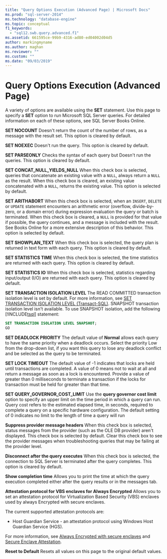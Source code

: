 ```yaml
---
title: "Query Options Execution (Advanced Page) | Microsoft Docs"
ms.prod: "sql-server-2014"
ms.technology: "database-engine"
ms.topic: conceptual
f1_keywords: 
  - "sql12.swb.query.advanced.f1"
ms.assetid: 661595ce-99b9-4316-ad80-ed04002d04d5
author: markingmyname
ms.author: maghan
ms.reviewer: ""
ms.custom: ""
ms.date: "09/03/2019"
---
```


# Query Options Execution (Advanced Page)

  A variety of options are available using the **SET** statement. Use this page to specify a **SET** option to run Microsoft SQL Server queries. For detailed information on each of these options, see SQL Server Books Online.
  
**SET NOCOUNT**
Doesn't return the count of the number of rows, as a message with the result set. This option is cleared by default.

**SET NOEXEC**
Doesn't run the query. This option is cleared by default.

**SET PARSEONLY**
Checks the syntax of each query but Doesn't run the queries. This option is cleared by default.  

**SET CONCAT_NULL_YIELDS_NULL**
When this check box is selected, queries that concatenate an existing value with a `NULL`, always return a `NULL` as the result. When this check box is cleared, an existing value concatenated with a `NULL`, returns the existing value. This option is selected by default.

**SET ARITHABORT**
When this check box is selected, when an `INSERT`, `DELETE` or `UPDATE` statement encounters an arithmetic error (overflow, divide-by-zero, or a domain error) during expression evaluation the query or batch is terminated. When this check box is cleared, a `NULL` is provided for that value if possible, the query continues, and a message is included with the result. See Books Online for a more extensive description of this behavior. This option is selected by default.
  
**SET SHOWPLAN_TEXT**
When this check box is selected, the query plan is returned in text form with each query. This option is cleared by default.
  
**SET STATISTICS TIME**
When this check box is selected, the time statistics are returned with each query. This option is cleared by default.
  
**SET STATISTICS IO**
When this check box is selected, statistics regarding input/output (I/O) are returned with each query. This option is cleared by default.
  
**SET TRANSACTION ISOLATION LEVEL**
The READ COMMITTED transaction isolation level is set by default. For more information, see [SET TRANSACTION ISOLATION LEVEL &#40;Transact-SQL&#41;](/sql/t-sql/statements/set-transaction-isolation-level-transact-sql). SNAPSHOT transaction isolation level isn't available. To use SNAPSHOT isolation, add the following [!INCLUDE[tsql](../includes/tsql-md.md)] statement:
  
  ```sql
  SET TRANSACTION ISOLATION LEVEL SNAPSHOT;
  GO
  ```

**SET DEADLOCK PRIORITY**
The default value of **Normal** allows each query to have the same priority when a deadlock occurs. Select the priority Low from the drop-down list, if you want this query to lose any deadlock conflict and be selected as the query to be terminated.

**SET LOCK TIMEOUT**
 The default value of -1 indicates that locks are held until transactions are completed. A value of 0 means not to wait at all and return a message as soon as a lock is encountered. Provide a value of greater than 0 milliseconds to terminate a transaction if the locks for transaction must be held for greater than that time.

**SET QUERY_GOVERNOR_COST_LIMIT**
Use the **query governor cost limit** option to specify an upper limit on the time period in which a query can run. Query cost refers to the estimated elapsed time, in seconds, required to complete a query on a specific hardware configuration. The default setting of 0 indicates no limit to the length of time a query will run

**Suppress provider message headers**
When this check box is selected, status messages from the provider (such as the OLE DB provider) aren't displayed. This check box is selected by default. Clear this check box to see the provider messages when troubleshooting queries that may be failing at the provider level.

**Disconnect after the query executes**
When this check box is selected, the connection to SQL Server is terminated after the query completes. This option is cleared by default.

**Show completion time**
Allows you to print the time at which the query execution completed either after the query results or in the messages tab.

**Attestation protocol for VBS enclaves for Always Encrypted**
Allows you to set an attestation protocol for Virtualization Based Security (VBS) enclaves used by always Encrypted with secure enclaves.

The current supported attestation protocols are:

* Host Guardian Service - an attestation protocol using Windows Host Guardian Service (HGS).

For more information, see [Always Encrypted with secure enclaves](https://docs.microsoft.com/sql/relational-databases/security/encryption/always-encrypted-enclaves?view=sqlallproducts-allversions) and [Secure Enclave Attestation](https://docs.microsoft.com/sql/relational-databases/security/encryption/always-encrypted-enclaves?view=sqlallproducts-allversions#secure-enclave-attestation).

**Reset to Default**
Resets all values on this page to the original default values.
